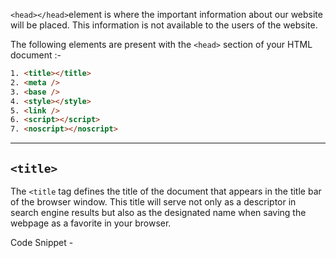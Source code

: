 `<head></head>`element is where the important information about our website will be placed. This information is not available to the users of the website.

The following elements are present with the `<head>` section of your HTML document :-

```html
1. <title></title>
2. <meta />
3. <base />
4. <style></style>
5. <link />
6. <script></script>
7. <noscript></noscript>
```

***
## `<title>`

The `<title` tag defines the title of the document that appears in the title bar of the browser window. This title will serve not only as a descriptor in search engine results but also as the designated name when saving the webpage as a favorite in your browser.

Code Snippet - 

```html

```